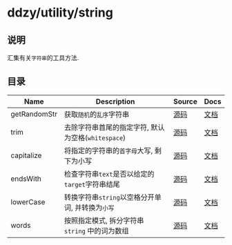 # ddzy/utility/string

## 说明

汇集有关`字符串`的工具方法.

## 目录

| Name         | Description                                        | Source                          | Docs                                                                                          |
| ------------ | -------------------------------------------------- | ------------------------------- | --------------------------------------------------------------------------------------------- |
| getRandomStr | 获取`随机`的`乱序`字符串                           | [源码](./getRandomStr/index.ts) | [文档](https://ddzy.gitbook.io/ts-utility-plugins-docs/utility/utility-string-1/getrandomstr) |
| trim         | 去除字符串首尾的指定字符, 默认为空格(`whitespace`) | [源码](./trim/index.ts)         | [文档](https://ddzy.gitbook.io/ts-utility-plugins-docs/utility/utility-string-1/trim)         |
| capitalize   | 将指定的字符串的`首字母`大写, 剩下为小写           | [源码](./capitalize/index.ts)   | [文档](https://ddzy.gitbook.io/ts-utility-plugins-docs/utility/utility-string-1/capitalize)   |
| endsWith     | 检查字符串`text`是否以给定的`target`字符串结尾     | [源码](./endsWith/index.ts)     | [文档](https://ddzy.gitbook.io/ts-utility-plugins-docs/utility/utility-string-1/endswith)     |
| lowerCase    | 转换字符串`string`以空格分开单词, 并转换为`小写`   | [源码](./lowerCase/index.ts)    | [文档](https://ddzy.gitbook.io/ts-utility-plugins-docs/utility/utility-string-1/lowercase)    |
| words        | 按照指定模式, 拆分字符串 `string` 中的词为数组     | [源码](./words/index.ts)        | [文档](https://ddzy.gitbook.io/ts-utility-plugins-docs/utility/utility-string-1/words)        |
